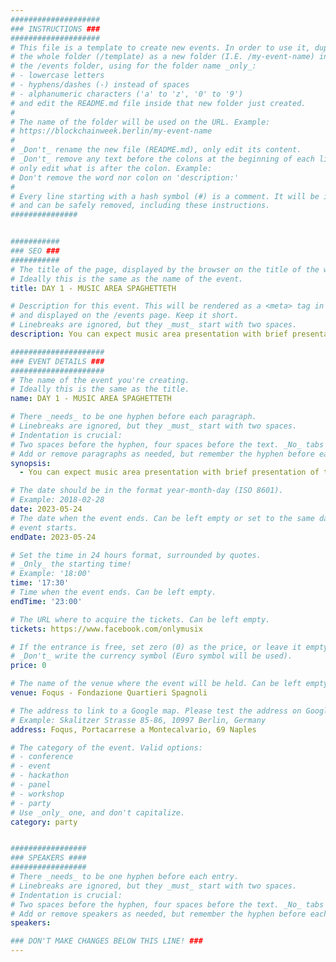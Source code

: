 ```yaml
---
####################
### INSTRUCTIONS ###
####################
# This file is a template to create new events. In order to use it, duplicate
# the whole folder (/template) as a new folder (I.E. /my-event-name) inside of
# the /events folder, using for the folder name _only_:
# - lowercase letters
# - hyphens/dashes (-) instead of spaces
# - alphanumeric characters ('a' to 'z', '0' to '9')
# and edit the README.md file inside that new folder just created.
#
# The name of the folder will be used on the URL. Example:
# https://blockchainweek.berlin/my-event-name
#
# _Don't_ rename the new file (README.md), only edit its content.
# _Don't_ remove any text before the colons at the beginning of each line,
# only edit what is after the colon. Example:
# Don't remove the word nor colon on 'description:'
#
# Every line starting with a hash symbol (#) is a comment. It will be ignored
# and can be safely removed, including these instructions.
###############


###########
### SEO ###
###########
# The title of the page, displayed by the browser on the title of the window.
# Ideally this is the same as the name of the event.
title: DAY 1 - MUSIC AREA SPAGHETTETH

# Description for this event. This will be rendered as a <meta> tag in the HTML,
# and displayed on the /events page. Keep it short.
# Linebreaks are ignored, but they _must_ start with two spaces.
description: You can expect music area presentation with brief presentation of the host - Onlymusix with Antonino Abbate, (CEO of Onlytech Industries). At 6 PM Aperitivo and Opening Party. Dj set by Psychederica (Funky / Hip-Hop / Electronic).

#####################
### EVENT DETAILS ###
#####################
# The name of the event you're creating.
# Ideally this is the same as the title.
name: DAY 1 - MUSIC AREA SPAGHETTETH

# There _needs_ to be one hyphen before each paragraph.
# Linebreaks are ignored, but they _must_ start with two spaces.
# Indentation is crucial:
# Two spaces before the hyphen, four spaces before the text. _No_ tabs allowed.
# Add or remove paragraphs as needed, but remember the hyphen before each entry.
synopsis:
  - You can expect music area presentation with brief presentation of the host - Onlymusix with Antonino Abbate, (CEO of Onlytech Industries). At 6 PM Aperitivo and Opening Party. Dj set by Psychederica (Funky / Hip-Hop / Electronic).

# The date should be in the format year-month-day (ISO 8601).
# Example: 2018-02-28
date: 2023-05-24
# The date when the event ends. Can be left empty or set to the same day the
# event starts.
endDate: 2023-05-24

# Set the time in 24 hours format, surrounded by quotes.
# _Only_ the starting time!
# Example: '18:00'
time: '17:30'
# Time when the event ends. Can be left empty.
endTime: '23:00'

# The URL where to acquire the tickets. Can be left empty.
tickets: https://www.facebook.com/onlymusix

# If the entrance is free, set zero (0) as the price, or leave it empty.
# _Don't_ write the currency symbol (Euro symbol will be used).
price: 0

# The name of the venue where the event will be held. Can be left empty.
venue: Foqus - Fondazione Quartieri Spagnoli

# The address to link to a Google map. Please test the address on Google Maps.
# Example: Skalitzer Strasse 85-86, 10997 Berlin, Germany
address: Foqus, Portacarrese a Montecalvario, 69 Naples

# The category of the event. Valid options:
# - conference
# - event
# - hackathon
# - panel
# - workshop
# - party
# Use _only_ one, and don't capitalize.
category: party


#################
### SPEAKERS ####
#################
# There _needs_ to be one hyphen before each entry.
# Linebreaks are ignored, but they _must_ start with two spaces.
# Indentation is crucial:
# Two spaces before the hyphen, four spaces before the text. _No_ tabs allowed.
# Add or remove speakers as needed, but remember the hyphen before each entry.
speakers:

### DON'T MAKE CHANGES BELOW THIS LINE! ###
---
```


<!-- ### DON'T MAKE CHANGES BELOW THIS LINE! ### -->

<Event-Content/>
